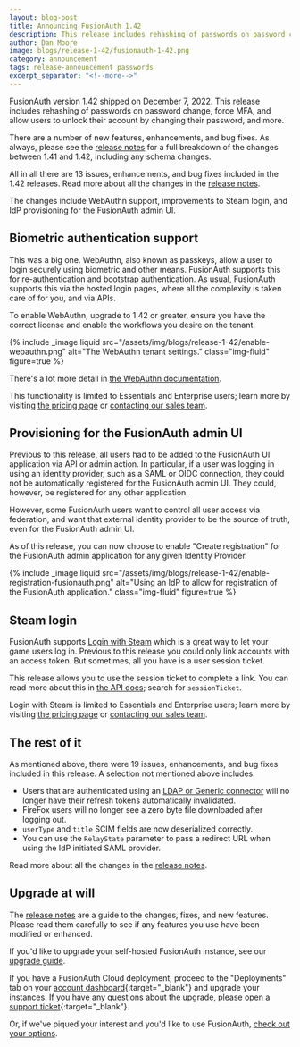 ```yaml
---
layout: blog-post
title: Announcing FusionAuth 1.42
description: This release includes rehashing of passwords on password change, force MFA, and allow users to unlock their account by changing their password, and more.
author: Dan Moore
image: blogs/release-1-42/fusionauth-1-42.png
category: announcement
tags: release-announcement passwords
excerpt_separator: "<!--more-->"
---
```


FusionAuth version 1.42 shipped on December 7, 2022. This release includes rehashing of passwords on password change, force MFA, and allow users to unlock their account by changing their password, and more.

<!--more-->

There are a number of new features, enhancements, and bug fixes. As always, please see the [release notes](/docs/v1/tech/release-notes#version-1-42-0) for a full breakdown of the changes between 1.41 and 1.42, including any schema changes.

All in all there are 13 issues, enhancements, and bug fixes included in the 1.42 releases. Read more about all the changes in the [release notes](/docs/v1/tech/release-notes#version-1-42-3).

The changes include WebAuthn support, improvements to Steam login, and IdP provisioning for the FusionAuth admin UI.

## Biometric authentication support

This was a big one. WebAuthn, also known as passkeys, allow a user to login securely using biometric and other means. FusionAuth supports this for re-authentication and bootstrap authentication. As usual, FusionAuth supports this via the hosted login pages, where all the complexity is taken care of for you, and via APIs.

To enable WebAuthn, upgrade to 1.42 or greater, ensure you have the correct license and enable the workflows you desire on the tenant.

{% include _image.liquid src="/assets/img/blogs/release-1-42/enable-webauthn.png" alt="The WebAuthn tenant settings." class="img-fluid" figure=true %}

There's a lot more detail in [the WebAuthn documentation](/fusionauth.io/docs/v1/tech/passwordless/webauthn-passkeys).

This functionality is limited to Essentials and Enterprise users; learn more by visiting [the pricing page](/pricing) or [contacting our sales team](/contact).

## Provisioning for the FusionAuth admin UI

Previous to this release, all users had to be added to the FusionAuth UI application via API or admin action. In particular, if a user was logging in using an identity provider, such as a SAML or OIDC connection, they could not be automatically registered for the FusionAuth admin UI. They could, however, be registered for any other application.

However, some FusionAuth users want to control all user access via federation, and want that external identity provider to be the source of truth, even for the FusionAuth admin UI.

As of this release, you can now choose to enable "Create registration" for the FusionAuth admin application for any given Identity Provider. 

{% include _image.liquid src="/assets/img/blogs/release-1-42/enable-registration-fusionauth.png" alt="Using an IdP to allow for registration of the FusionAuth application." class="img-fluid" figure=true %}

## Steam login

FusionAuth supports [Login with Steam](/docs/v1/tech/identity-providers/steam) which is a great way to let your game users log in. Previous to this release you could only link accounts with an access token. But sometimes, all you have is a user session ticket.

This release allows you to use the session ticket to complete a link. You can read more about this in [the API docs](/docs/v1/tech/apis/identity-providers/steam); search for `sessionTicket`.

Login with Steam is limited to Essentials and Enterprise users; learn more by visiting [the pricing page](/pricing) or [contacting our sales team](/contact).

## The rest of it

As mentioned above, there were 19 issues, enhancements, and bug fixes included in this release. A selection not mentioned above includes:

* Users that are authenticated using an [LDAP or Generic connector](/docs/v1/tech/connectors/) will no longer have their refresh tokens automatically invalidated.
* FireFox users will no longer see a zero byte file downloaded after logging out.
* `userType` and `title` SCIM fields are now deserialized correctly.
* You can use the `RelayState` parameter to pass a redirect URL when using the IdP initiated SAML provider.

Read more about all the changes in the [release notes](/docs/v1/tech/release-notes#version-1-42-3).

## Upgrade at will

The [release notes](/docs/v1/tech/release-notes#version-1-42-3) are a guide to the changes, fixes, and new features. Please read them carefully to see if any features you use have been modified or enhanced.

If you'd like to upgrade your self-hosted FusionAuth instance, see our [upgrade guide](/docs/v1/tech/admin-guide/upgrade). 

If you have a FusionAuth Cloud deployment, proceed to the "Deployments" tab on your [account dashboard](https://account.fusionauth.io/account/deployment/){:target="_blank"} and upgrade your instances. If you have any questions about the upgrade, [please open a support ticket](https://account.fusionauth.io/account/support/){:target="_blank"}.

Or, if we've piqued your interest and you'd like to use FusionAuth, [check out your options](/pricing).
